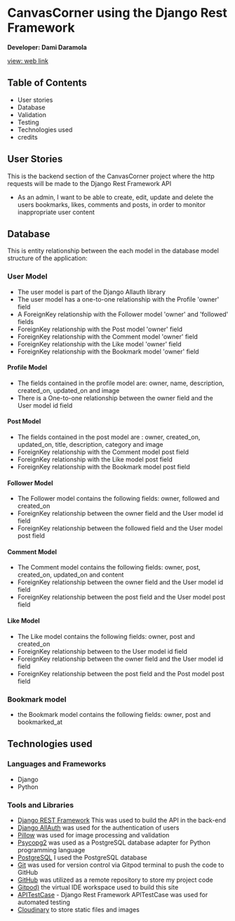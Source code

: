 # CanvasCorner using the Django Rest Framework

**Developer: Dami Daramola**

[view: web link](https://canvascorner-drf-api-8c6faae9ad24.herokuapp.com/)

## Table of Contents

- User stories
- Database 
- Validation 
- Testing 
- Technologies used 
- credits

## User Stories 

This is the backend section of the CanvasCorner project where the http requests will be made to the Django Rest Framework API

- As an admin, I want to be able to create, edit, update and delete the users bookmarks, likes, comments and posts, in order to
  monitor inappropriate user content

## Database 

This is entity relationship between the each model in the database model structure of the application:

### User Model
- The user model is part of the Django Allauth library
- The user model has a one-to-one relationship with the Profile 'owner' field
- A ForeignKey relationship with the Follower model 'owner' and 'followed' fields 
- ForeignKey relationship with the Post model 'owner' field
- ForeignKey relationship with the Comment model 'owner' field
- ForeignKey relationship with the Like model 'owner' field
- ForeignKey relationship with the Bookmark model 'owner' field

#### Profile Model

- The fields contained in the profile model are: owner, name, description, created_on, updated_on and image
- There is a One-to-one relationship between the owner field and the User model id field

#### Post Model

- The fields contained in the post model are : owner, created_on, updated_on, title, description, category and image
- ForeignKey relationship with the Comment model post field
- ForeignKey relationship with the Like model post field
- ForeignKey relationship with the Bookmark model post field

#### Follower Model

- The Follower model contains the following fields: owner, followed and created_on
- ForeignKey relationship between the owner field and the User model id field
- ForeignKey relationship between the followed field and the User model post field

#### Comment Model

- The Comment model contains the following fields: owner, post, created_on, updated_on and content
- ForeignKey relationship between the owner field and the User model id field
- ForeignKey relationship between the post field and the User model post field

#### Like Model

- The Like model contains the following fields: owner, post and created_on
- ForeignKey relationship between to the User model id field
- ForeignKey relationship between the owner field and the User model id field
- ForeignKey relationship between the post field and the Post model post field

### Bookmark model

- the Bookmark model contains the following fields: owner, post and bookmarked_at

## Technologies used 

### Languages and Frameworks

- Django 
- Python 

### Tools and Libraries 

- [Django REST Framework](https://www.django-rest-framework.org/) This was used to build the API  in the back-end
- [Django AllAuth](https://django-allauth.readthedocs.io/en/latest/index.html) was used for the authentication of users
- [Pillow](https://pillow.readthedocs.io/en/stable/) was used for image processing and validation
- [Psycopg2](https://www.psycopg.org/docs/) was used as a PostgreSQL database adapter for Python programming language 
- [PostgreSQL](https://www.postgresql.org/) I used the PostgreSQL database
- [Git](https://git-scm.com/) was used for version control via Gitpod terminal to push the code to GitHub
- [GitHub](https://github.com/) was utilized as a remote repository to store my project code
- [Gitpod)](https://gitpod.io/workspaces) the virtual IDE workspace used to build this site
- [APITestCase](https://www.django-rest-framework.org/api-guide/testing/) - Django Rest Framework APITestCase was used for automated testing
- [Cloudinary](https://cloudinary.com/) to store static files and images 
